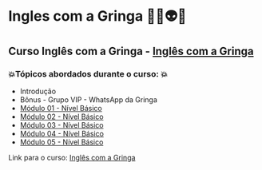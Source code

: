 # Ingles com a Gringa 👨‍💻👽🤯
## Curso Inglês com a Gringa - [Inglês com a Gringa](https://inglescomagringaoficial.com.br/ofertaespecial/?gclid=Cj0KCQjw6cKiBhD5ARIsAKXUdyam0XZ2Khy8KB-YVg1Mc3hMRsDbfGq3xoVoBMV4B7b3jimfYvQyAlgaAvAIEALw_wcB&ref=N79107514Y)
### 💥Tópicos abordados durante o curso: 💥
- Introdução
- Bônus - Grupo VIP - WhatsApp da Gringa
- [Módulo 01 - Nível Básico](https://github.com/romulovieira777/Ingles_com_a_Gringa/tree/main/Modulo_01_Nivel_Basico)
- [Módulo 02 - Nível Básico](https://github.com/romulovieira777/Ingles_com_a_Gringa/tree/main/Modulo_02_Nivel_Basico)
- [Módulo 03 - Nível Básico](https://github.com/romulovieira777/Ingles_com_a_Gringa/tree/main/Modulo_03_Nivel_Basico)
- [Módulo 04 - Nível Básico](https://github.com/romulovieira777/Ingles_com_a_Gringa/tree/main/Modulo_04_Nivel_Basico)
- [Módulo 05 - Nível Básico]()

Link para o curso: [Inglês com a Gringa](https://inglescomagringaoficial.com.br/ofertaespecial/?gclid=Cj0KCQjw6cKiBhD5ARIsAKXUdyam0XZ2Khy8KB-YVg1Mc3hMRsDbfGq3xoVoBMV4B7b3jimfYvQyAlgaAvAIEALw_wcB&ref=N79107514Y)
